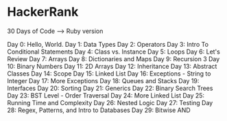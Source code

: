 # HackerRank
30 Days of Code --> Ruby version

Day 0: Hello, World.
Day 1: Data Types
Day 2: Operators
Day 3: Intro To Conditional Statements
Day 4: Class vs. Instance
Day 5: Loops
Day 6: Let's Review
Day 7: Arrays
Day 8: Dictionaries and Maps
Day 9: Recursion 3
Day 10: Binary Numbers
Day 11: 2D Arrays
Day 12: Inheritance
Day 13: Abstract Classes
Day 14: Scope
Day 15: Linked List
Day 16: Exceptions - String to Integer
Day 17: More Exceptions
Day 18: Queues and Stacks
Day 19: Interfaces
Day 20: Sorting
Day 21: Generics
Day 22: Binary Search Trees
Day 23: BST Level - Order Traversal
Day 24: More Linked List
Day 25: Running Time and Complexity
Day 26: Nested Logic
Day 27: Testing
Day 28: Regex, Patterns, and Intro to Databases
Day 29: Bitwise AND
